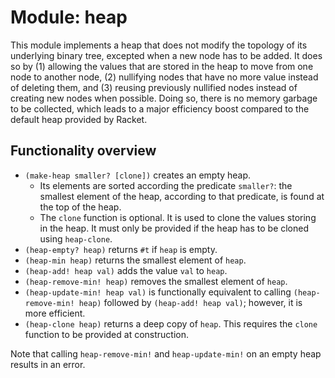 # Module: heap

This module implements a heap that does not modify the topology of its
underlying binary tree, excepted when a new node has to be added. It does so by
(1) allowing the values that are stored in the heap to move from one node to
another node, (2) nullifying nodes that have no more value instead of deleting
them, and (3) reusing previously nullified nodes instead of creating new nodes
when possible. Doing so, there is no memory garbage to be collected, which leads
to a major efficiency boost compared to the default heap provided by Racket.

## Functionality overview

* `(make-heap smaller? [clone])` creates an empty heap. 
  * Its elements are sorted according the predicate `smaller?`: the smallest
    element of the heap, according to that predicate, is found at the top of the
    heap. 
  * The `clone` function is optional. It is used to clone the values storing in
    the heap. It must only be provided if the heap has to be cloned using
    `heap-clone`.
* `(heap-empty? heap)` returns `#t` if `heap` is empty.
* `(heap-min heap)` returns the smallest element of `heap`.
* `(heap-add! heap val)` adds the value `val` to `heap`. 
* `(heap-remove-min! heap)` removes the smallest element of `heap`.
* `(heap-update-min! heap val)` is functionally equivalent to calling
  `(heap-remove-min! heap)` followed by `(heap-add! heap val)`; however, it is
  more efficient.
* `(heap-clone heap)` returns a deep copy of `heap`. This requires the `clone` function to be provided at construction.

Note that calling `heap-remove-min!` and `heap-update-min!` on an empty heap
results in an error. 